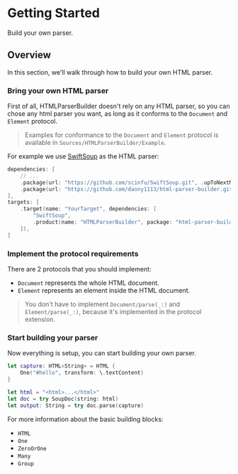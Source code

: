 # Getting Started

Build your own parser.

## Overview

In this section, we'll walk through how to build your own HTML parser.

### Bring your own HTML parser

First of all, HTMLParserBuilder doesn't rely on any HTML parser,
so you can chose any html parser you want,
as long as it conforms to the ``Document`` and ``Element`` protocol.

> Examples for conformance to the ``Document`` and ``Element`` protocol
is available in `Sources/HTMLParserBuilder/Example`.

For example we use [SwiftSoup](https://github.com/scinfu/SwiftSoup) as the HTML parser:

```swift
dependencies: [
    // ...
    .package(url: "https://github.com/scinfu/SwiftSoup.git", .upToNextMajor(from: "2.8.0")),
    .package(url: "https://github.com/danny1113/html-parser-builder.git", .upToNextMajor(from: "4.0.0")),
],
targets: [
    .target(name: "YourTarget", dependencies: [
        "SwiftSoup",
        .product(name: "HTMLParserBuilder", package: "html-parser-builder"),
    ]),
]
```

### Implement the protocol requirements

There are 2 protocols that you should implement:

- ``Document`` represents the whole HTML document.
- ``Element`` represents an element inside the HTML document.

> You don't have to implement ``Document/parse(_:)`` and ``Element/parse(_:)``,
> because it's implemented in the protocol extension.

### Start building your parser

Now everything is setup, you can start building your own parser.

```swift
let capture: HTML<String> = HTML {
    One("#hello", transform: \.textContent)
}

let html = "<html>...</html>"
let doc = try SoupDoc(string: html)
let output: String = try doc.parse(capture)
```

For more information about the basic building blocks:

- ``HTML``
- ``One``
- ``ZeroOrOne``
- ``Many``
- ``Group``
